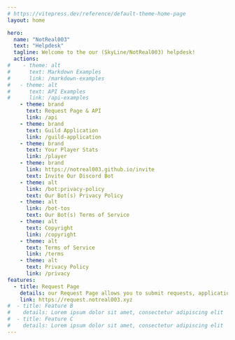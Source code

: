 ```yaml
---
# https://vitepress.dev/reference/default-theme-home-page
layout: home

hero:
  name: "NotReal003"
  text: "Helpdesk"
  tagline: Welcome to the our (SkyLine/NotReal003) helpdesk!
  actions:
#    - theme: alt
#      text: Markdown Examples
#      link: /markdown-examples
#   - theme: alt
#      text: API Examples
#      link: /api-examples
    - theme: brand
      text: Request Page & API
      link: /api
    - theme: brand
      text: Guild Application
      link: /guild-application
    - theme: brand
      text: Your Player Stats
      link: /player
    - theme: brand
      link: https://notreal003.github.io/invite
      text: Invite Our Discord Bot
    - theme: alt
      link: /bot:privacy-policy
      text: Our Bot(s) Privacy Policy
    - theme: alt
      link: /bot-tos
      text: Our Bot(s) Terms of Service
    - theme: alt
      text: Copyright
      link: /copyright
    - theme: alt
      text: Terms of Service
      link: /terms
    - theme: alt
      text: Privacy Policy
      link: /privacy
features:
  - title: Request Page
    details: our Request Page allows you to submit requests, applications, reports and support queries.
    link: https://request.notreal003.xyz
#  - title: Feature B
#    details: Lorem ipsum dolor sit amet, consectetur adipiscing elit
#  - title: Feature C
#    details: Lorem ipsum dolor sit amet, consectetur adipiscing elit
---
```

